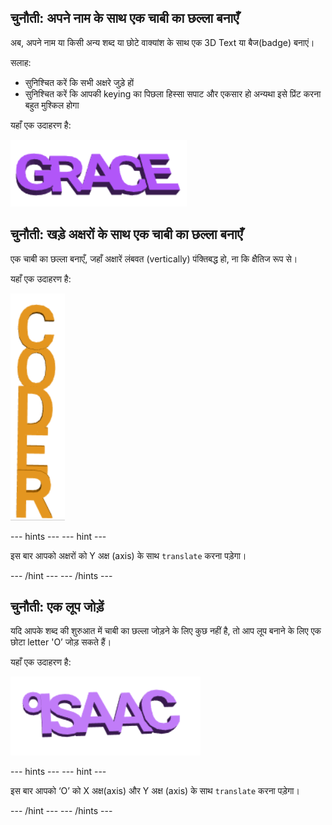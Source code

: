 ## चुनौती: अपने नाम के साथ एक चाबी का छल्ला बनाएँ

अब, अपने नाम या किसी अन्य शब्द या छोटे वाक्यांश के साथ एक 3D Text या बैज(badge) बनाएं।

सलाह:
+ सुनिश्चित करें कि सभी अक्षरे जुड़े हों
+ सुनिश्चित करें कि आपकी keying का पिछला हिस्सा सपाट और एकसार हो अन्यथा इसे प्रिंट करना बहुत मुश्किल होगा

यहाँ एक उदाहरण है:

![स्क्रीनशॉट](images/coder-grace.png)

## चुनौती: खड़े अक्षरों के साथ एक चाबी का छल्ला बनाएँ

एक चाबी का छल्ला बनाएँ, जहाँ अक्षारें लंबवत (vertically) पंक्तिबद्ध हो, ना कि क्षैतिज रूप से।

यहाँ एक उदाहरण है:

![स्क्रीनशॉट](images/coder-vertical.png)

--- hints --- --- hint ---

इस बार आपको अक्षरों को Y अक्ष (axis) के साथ `translate` करना पड़ेगा।

--- /hint --- --- /hints ---

## चुनौती: एक लूप जोड़ें

यदि आपके शब्द की शुरुआत में चाबी का छल्ला जोड़ने के लिए कुछ नहीं है, तो आप लूप बनाने के लिए एक छोटा letter 'O’ जोड़ सकते हैं।

यहाँ एक उदाहरण है:

![स्क्रीनशॉट](images/coder-loop.png)

--- hints --- --- hint ---

इस बार आपको ‘O’ को X अक्ष(axis) और Y अक्ष (axis) के साथ `translate` करना पड़ेगा।

--- /hint --- --- /hints ---

